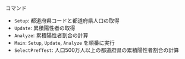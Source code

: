 コマンド

- `Setup`: 都道府県コードと都道府県人口の取得
- `Update`: 累積陽性者の取得
- `Analyze`: 累積陽性者割合の計算
- `Main`: `Setup`, `Update`, `Analyze` を順番に実行
- `SelectPrefTest`: 人口500万人以上の都道府県の累積陽性者割合の計算
